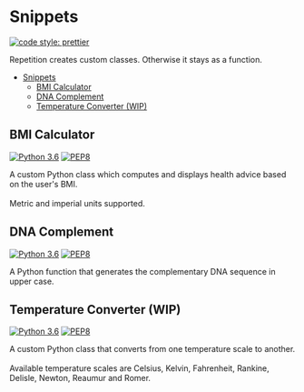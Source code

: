 # Snippets

[![code style: prettier](https://img.shields.io/badge/code_style-prettier-ff69b4.svg)](https://github.com/prettier/prettier)

Repetition creates custom classes. Otherwise it stays as a function.

- [Snippets](#snippets)
  - [BMI Calculator](#bmi-calculator)
  - [DNA Complement](#dna-complement)
  - [Temperature Converter (WIP)](#temperature-converter-wip)

## BMI Calculator

[![Python 3.6](https://img.shields.io/badge/python-3.6-blue)](https://shields.io/) [![PEP8](https://img.shields.io/badge/code%20style-pep8-orange.svg)](https://www.python.org/dev/peps/pep-0008/)

A custom Python class which computes and displays health advice based on the user's BMI.<br><br>
Metric and imperial units supported.

## DNA Complement

[![Python 3.6](https://img.shields.io/badge/python-3.6-blue)](https://shields.io/) [![PEP8](https://img.shields.io/badge/code%20style-pep8-orange.svg)](https://www.python.org/dev/peps/pep-0008/)

A Python function that generates the complementary DNA sequence in upper case.

## Temperature Converter (WIP)

[![Python 3.6](https://img.shields.io/badge/python-3.6-blue)](https://shields.io/) [![PEP8](https://img.shields.io/badge/code%20style-pep8-orange.svg)](https://www.python.org/dev/peps/pep-0008/)

A custom Python class that converts from one temperature scale to another.<br><br>
Available temperature scales are Celsius, Kelvin, Fahrenheit, Rankine, Delisle, Newton, Reaumur and Romer.
